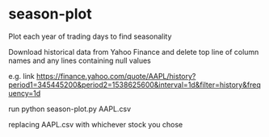 # season-plot

Plot each year of trading days to find seasonality

Download historical data from Yahoo Finance and delete top line of column names and any lines containing null values

e.g. link https://finance.yahoo.com/quote/AAPL/history?period1=345445200&period2=1538625600&interval=1d&filter=history&frequency=1d

run python season-plot.py AAPL.csv

replacing AAPL.csv with whichever stock you chose
